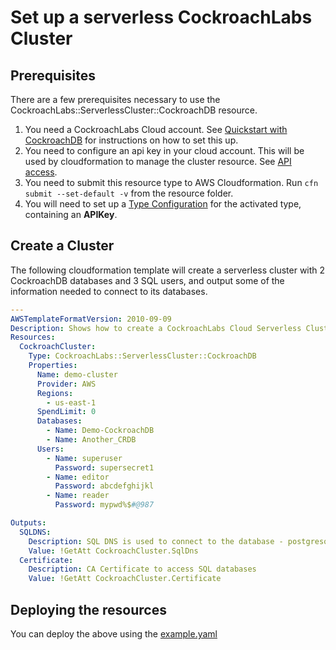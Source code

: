 # Set up a serverless CockroachLabs Cluster

## Prerequisites

There are a few prerequisites necessary to use the CockroachLabs::ServerlessCluster::CockroachDB resource.

1. You need a CockroachLabs Cloud account. See [Quickstart with CockroachDB](https://www.cockroachlabs.com/docs/cockroachcloud/quickstart.html) for instructions on how to set this up.
2. You need to configure an api key in your cloud account. This will be used by cloudformation to manage the cluster resource.  See [API access](https://www.cockroachlabs.com/docs/cockroachcloud/console-access-management.html#api-access).
3. You need to submit this resource type to AWS Cloudformation. Run ```cfn submit --set-default -v``` from the resource folder.
4. You will need to set up a [Type Configuration](https://awscli.amazonaws.com/v2/documentation/api/latest/reference/cloudformation/set-type-configuration.html) for the activated type, containing an **APIKey**.

## Create a Cluster

The following cloudformation template will create a serverless cluster with 2 CockroachDB databases and 3 SQL users, and
output some of the information needed to connect to its databases.

```yaml
---
AWSTemplateFormatVersion: 2010-09-09
Description: Shows how to create a CockroachLabs Cloud Serverless Cluster
Resources:
  CockroachCluster:
    Type: CockroachLabs::ServerlessCluster::CockroachDB
    Properties:
      Name: demo-cluster
      Provider: AWS
      Regions:
        - us-east-1
      SpendLimit: 0
      Databases:
        - Name: Demo-CockroachDB
        - Name: Another_CRDB
      Users:
        - Name: superuser
          Password: supersecret1
        - Name: editor
          Password: abcdefghijkl
        - Name: reader
          Password: mypwd%$#@987

Outputs:
  SQLDNS:
    Description: SQL DNS is used to connect to the database - postgresql://<SQL-USERNAME>:<SQL-PASSWORD>@<SQL-DNS>:26257/<DB-NAME>?sslmode=verify-full
    Value: !GetAtt CockroachCluster.SqlDns
  Certificate:
    Description: CA Certificate to access SQL databases
    Value: !GetAtt CockroachCluster.Certificate
```

## Deploying the resources

You can deploy the above using the [example.yaml](example.yaml)